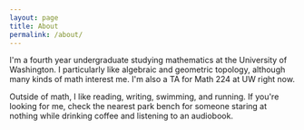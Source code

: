 ```yaml
---
layout: page
title: About
permalink: /about/
---
```


I'm a fourth year undergraduate studying mathematics at the University of Washington. I particularly like algebraic and geometric topology, although many kinds of math interest me. I'm also a TA for Math 224 at UW right now.

Outside of math, I like reading, writing, swimming, and running. If you're looking for me, check the nearest park bench for someone staring at nothing while drinking coffee and listening to an audiobook.

